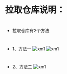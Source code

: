 # 拉取仓库说明：
#
- 拉取仓库有2个方法
#
- 1、方法一
![xm1](https://github.com/danshui-git/shuoming/blob/master/doc/la1.png)
![xm1](https://github.com/danshui-git/shuoming/blob/master/doc/la1.png)
#
#
- 2、方法二
![xm1](https://github.com/danshui-git/shuoming/blob/master/doc/la1.png)

